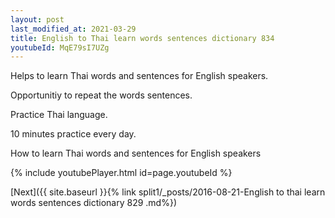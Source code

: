 ```yaml
---
layout: post
last_modified_at: 2021-03-29
title: English to Thai learn words sentences dictionary 834 
youtubeId: MqE79sI7UZg
---
```

 
 
Helps to learn Thai words and sentences for English speakers.

Opportunitiy to repeat the words sentences. 

Practice Thai language. 
 
10 minutes practice every day. 
 
How to learn Thai words and sentences for English speakers 
 
{% include youtubePlayer.html id=page.youtubeId %}
 
 
[Next]({{ site.baseurl }}{% link  split1/_posts/2016-08-21-English to thai learn words sentences dictionary 829 .md%})
 
